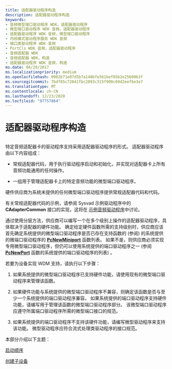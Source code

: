 ```yaml
---
title: 适配器驱动程序构造
description: 适配器驱动程序构造
keywords:
- 音频微型端口驱动程序 WDK，适配器驱动程序
- 微型端口驱动程序 WDK 音频，适配器驱动程序
- 适配器驱动程序 WDK 音频，微型端口驱动程序
- 内核模式驱动程序服务 WDK 音频
- 端口类驱动程序 WDK 音频
- PortCls WDK 音频，适配器驱动程序
- 音频适配器 WDK
- 音频适配器 WDK，构造
- 适配器驱动程序 WDK 音频，构造
ms.date: 04/20/2017
ms.localizationpriority: medium
ms.openlocfilehash: 0902b71e07d5b7a140bfe561bef05b2e25600b3f
ms.sourcegitcommit: 7bdf85c72841fbc2093c315f900c69d2eef6e3e7
ms.translationtype: MT
ms.contentlocale: zh-CN
ms.lasthandoff: 12/23/2020
ms.locfileid: "97757864"
---
```

# <a name="adapter-driver-construction"></a>适配器驱动程序构造


## <span id="adapter_driver_construction"></span><span id="ADAPTER_DRIVER_CONSTRUCTION"></span>


特定音频适配器卡的驱动程序支持采用适配器驱动程序的形式。 适配器驱动程序由以下内容组成：

-   常规适配器代码，用于执行驱动程序启动和初始化，并实现对适配器卡上所有音频功能通用的任何操作。

-   一组用于管理适配器卡上的特定音频功能的微型端口驱动程序。

硬件供应商为系统未提供的任何微型端口驱动程序提供常规适配器代码和代码。

有关常规适配器代码的示例，请参阅 Sysvad 示例驱动程序中的 **CAdapterCommon** 接口的实现，这将在 [示例音频驱动程序](sample-audio-drivers.md)中讨论。

通过使用分层方法，供应商可以编写一个在多个级别上操作的适配器驱动程序，具体取决于适配器的硬件功能。 确定给定硬件函数所需的支持级别时，供应商应该首先确定系统提供的微型端口驱动程序是否已存在支持函数的 (参阅) 的系统提供的微端口驱动程序的 [**PcNewMiniport**](/windows-hardware/drivers/ddi/portcls/nf-portcls-pcnewminiport) 函数列表。 如果不是，则供应商必须实现专用微型端口驱动程序，但仍可以使用系统提供的端口驱动程序之一 (参阅 [**PcNewPort**](/windows-hardware/drivers/ddi/portcls/nf-portcls-pcnewport) 函数的系统提供的端口驱动程序的列表) 。

若要为设备实现 WDM 支持，请执行以下步骤：

1.  如果系统提供的微型端口驱动程序已支持硬件功能，请使用现有的微型端口驱动程序来管理该函数。

2.  如果硬件功能与系统提供的微型端口驱动程序不兼容，则确定该函数是否与至少一个系统提供的端口驱动程序兼容。 如果系统提供的端口驱动程序支持硬件功能，请编写用于管理该函数的微型端口驱动程序部分。 该微型端口驱动程序应遵守所属端口驱动程序所需的微型端口接口的规范。

3.  如果系统提供的端口驱动程序不支持该硬件功能，请编写微型驱动程序来支持该功能。 微型驱动程序应符合流式处理类驱动程序的接口规范。

本部分介绍以下主题：

[启动顺序](startup-sequence.md)

[创建子设备](subdevice-creation.md)

 

